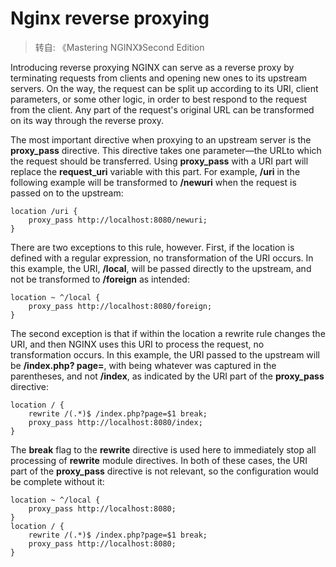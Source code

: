 # Nginx reverse proxying

> 转自: 《Mastering NGINX》Second Edition

Introducing reverse proxying
NGINX can serve as a reverse proxy by terminating requests from clients and
opening new ones to its upstream servers. On the way, the request can be split
up according to its URI, client parameters, or some other logic, in order to best
respond to the request from the client. Any part of the request's original URL
can be transformed on its way through the reverse proxy.

The most important directive when proxying to an upstream server is the
**proxy_pass** directive. This directive takes one parameter—the URLto which
the request should be transferred. Using **proxy_pass** with a URI part will
replace the **request_uri** variable with this part. For example, **/uri** in the
following example will be transformed to **/newuri** when the request is passed
on to the upstream:

```
location /uri {
    proxy_pass http://localhost:8080/newuri;
}
```

There are two exceptions to this rule, however. First, if the location is defined
with a regular expression, no transformation of the URI occurs. In this
example, the URI, **/local**, will be passed directly to the upstream, and not be
transformed to **/foreign** as intended:

```
location ~ ^/local {
    proxy_pass http://localhost:8080/foreign;
}
```

The second exception is that if within the location a rewrite rule changes the
URI, and then NGINX uses this URI to process the request, no transformation
occurs. In this example, the URI passed to the upstream will be **/index.php?
page=<match>**, with **<match>** being whatever was captured in the
parentheses, and not **/index**, as indicated by the URI part of the **proxy_pass**
directive:

```
location / {
    rewrite /(.*)$ /index.php?page=$1 break;
    proxy_pass http://localhost:8080/index;
}
```

The **break** flag to the **rewrite** directive is used here to immediately stop all
processing of **rewrite** module directives.
In both of these cases, the URI part of the **proxy_pass** directive is not
relevant, so the configuration would be complete without it:

```
location ~ ^/local {
    proxy_pass http://localhost:8080;
}
location / {
    rewrite /(.*)$ /index.php?page=$1 break;
    proxy_pass http://localhost:8080;
}
```